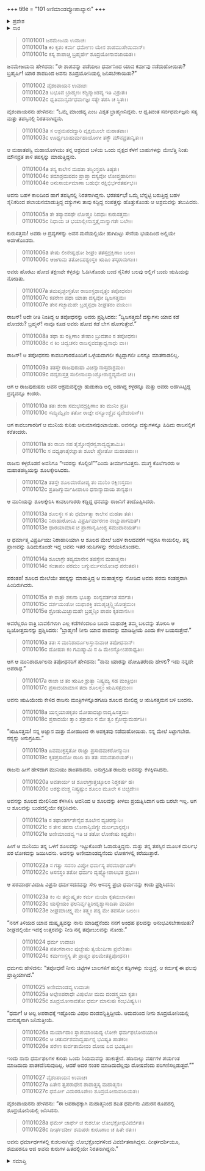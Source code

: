 +++
title = "101 ಅಣಿಮಾಂಡವ್ಯೋಪಾಖ್ಯಾನಃ"
+++

<details><summary>ಪ್ರವೇಶ</summary>


।।   ಓಂ ಓಂ ನಮೋ ನಾರಾಯಣಾಯ।।   ಶ್ರೀ ವೇದವ್ಯಾಸಾಯ ನಮಃ ।।

ಶ್ರೀ ಕೃಷ್ಣದ್ವೈಪಾಯನ ವೇದವ್ಯಾಸ ವಿರಚಿತ  

**ಶ್ರೀ ಮಹಾಭಾರತ**

**ಆದಿ ಪರ್ವ**

**ಸಂಭವ ಪರ್ವ**

**ಅಧ್ಯಾಯ 101**

</details>


<details><summary>ಸಾರ</summary>

ಜನಮೇಜಯನು ಕೇಳಲು ವೈಶಂಪಾಯನನು ಅಣಿಮಾಂಡವ್ಯನು ಧರ್ಮನನ್ನು ಶೂದ್ರಯೋನಿಯಲ್ಲಿ ಜನಿಸುವಂತೆ ಶಪಿಸಿದ ಅಣಿಮಾಂಡವ್ಯೋಪಾಖ್ಯಾನವನ್ನು ಹೇಳಿದುದು (1-28).

</details>


> 01101001 ಜನಮೇಜಯ ಉವಾಚ।  
01101001a ಕಿಂ ಕೃತಂ ಕರ್ಮ ಧರ್ಮೇಣ ಯೇನ ಶಾಪಮುಪೇಯಿವಾನ್।   
01101001c ಕಸ್ಯ ಶಾಪಾಚ್ಚ ಬ್ರಹ್ಮರ್ಷೇ ಶೂದ್ರಯೋನಾವಜಾಯತ।।

ಜನಮೇಜಯನು ಹೇಳಿದನು: “ಈ ಶಾಪವನ್ನು ಪಡೆಯಲು ಧರ್ಮನಿಂದ ಯಾವ ಕರ್ಮವು ನಡೆದುಹೋಯಿತು? ಬ್ರಹ್ಮರ್ಷಿ! ಯಾರ ಶಾಪದಿಂದ ಅವನು ಶೂದ್ರಯೋನಿಯಲ್ಲಿ ಜನಿಸಬೇಕಾಯಿತು?”

> 01101002 ವೈಶಂಪಾಯನ ಉವಾಚ।  
01101002a ಬಭೂವ ಬ್ರಾಹ್ಮಣಃ ಕಶ್ಚಿನ್ಮಾಂಡವ್ಯ ಇತಿ ವಿಶ್ರುತಃ।  
01101002c ಧೃತಿಮಾನ್ಸರ್ವಧರ್ಮಜ್ಞಃ ಸತ್ಯೇ ತಪಸಿ ಚ ಸ್ಥಿತಃ।।

ವೈಶಂಪಾಯನನು ಹೇಳಿದನು: “ಒಮ್ಮೆ ಮಾಂಡವ್ಯ ಎಂಬ ವಿಶೃತ ಬ್ರಾಹ್ಮಣನಿದ್ದನು. ಆ ಧೃತಿವಂತ ಸರ್ವಧರ್ಮಜ್ಞನು ಸತ್ಯ ಮತ್ತು ತಪಸ್ಸಿನಲ್ಲಿ ನಿರತನಾಗಿದ್ದನು.

> 01101003a ಸ ಆಶ್ರಮಪದದ್ವಾರಿ ವೃಕ್ಷಮೂಲೇ ಮಹಾತಪಾಃ।  
01101003c ಊರ್ಧ್ವಬಾಹುರ್ಮಹಾಯೋಗೀ ತಸ್ಥೌ ಮೌನವ್ರತಾನ್ವಿತಃ।।

ಆ ಮಹಾತಪಸ್ವಿ ಮಹಾಯೋಗಿಯು ತನ್ನ ಆಶ್ರಮದ ಬಳಿಯ ಒಂದು ವೃಕ್ಷದ ಕೆಳಗೆ ಬಾಹುಗಳನ್ನು ಮೇಲೆತ್ತಿ ನಿಂತು ಮೌನವ್ರತ ತಾಳಿ ತಪಸ್ಸನ್ನು ಮಾಡುತ್ತಿದ್ದನು.

> 01101004a ತಸ್ಯ ಕಾಲೇನ ಮಹತಾ ತಸ್ಮಿಂಸ್ತಪಸಿ ತಿಷ್ಠತಃ।  
01101004c ತಮಾಶ್ರಮಪದಂ ಪ್ರಾಪ್ತಾ ದಸ್ಯವೋ ಲೋಪ್ತ್ರಹಾರಿಣಃ।  
01101004e ಅನುಸಾರ್ಯಮಾಣಾ ಬಹುಭೀ ರಕ್ಷಿಭಿರ್ಭರತರ್ಷಭ।।

ಅವನು ಬಹಳ ಕಾಲದಿಂದ ಹಾಗೆ ತಪಸ್ಸಿನಲ್ಲಿ ನಿರತನಾಗಿದ್ದನು. ಭರತರ್ಷಭ! ಒಮ್ಮೆ ಬೆನ್ನಟ್ಟಿ ಬರುತ್ತಿದ್ದ ಬಹಳ ಸೈನಿಕರಿಂದ ಪಲಾಯನಮಾಡುತ್ತಿದ್ದ ದಸ್ಯುಗಳು ತಾವು ಕದ್ದಿದ್ದ ಸಂಪತ್ತನ್ನು ಹೊತ್ತುಕೊಂಡು ಆ ಆಶ್ರಮವನ್ನು ತಲುಪಿದರು.

> 01101005a ತೇ ತಸ್ಯಾವಸಥೇ ಲೋಪ್ತ್ರಂ ನಿದಧುಃ ಕುರುಸತ್ತಮ।  
01101005c ನಿಧಾಯ ಚ ಭಯಾಲ್ಲೀನಾಸ್ತತ್ರೈವಾನ್ವಾಗತೇ ಬಲೇ।।

ಕುರುಸತ್ತಮ! ಅವರು ಆ ದ್ರವ್ಯಗಳನ್ನು ಅವನ ಮನೆಯಲ್ಲಿಯೇ ಹುಗಿದಿಟ್ಟು ಸೇನೆಯ ಭಯದಿಂದ ಅಲ್ಲಿಯೇ ಅಡಗಿಕೊಂಡರು.

> 01101006a ತೇಷು ಲೀನೇಷ್ವಥೋ ಶೀಘ್ರಂ ತತಸ್ತದ್ರಕ್ಷಿಣಾಂ ಬಲಂ।  
01101006c ಆಜಗಾಮ ತತೋಽಪಶ್ಯಂಸ್ತಂ ಋಷಿಂ ತಸ್ಕರಾನುಗಾಃ।।

ಅವರು ಹೊರಟು ಹೋದ ತಕ್ಷಣವೇ ಕಳ್ಳರನ್ನು ಓಡಿಸಿಕೊಂಡು ಬಂದ ಸೈನಿಕರ ಬಲವು ಅಲ್ಲಿಗೆ ಬಂದು ಋಷಿಯನ್ನು ನೋಡಿತು.

> 01101007a ತಮಪೃಚ್ಛಂಸ್ತತೋ ರಾಜಂಸ್ತಥಾವೃತ್ತಂ ತಪೋಧನಂ।  
01101007c ಕತರೇಣ ಪಥಾ ಯಾತಾ ದಸ್ಯವೋ ದ್ವಿಜಸತ್ತಮ।  
01101007e ತೇನ ಗಚ್ಛಾಮಹೇ ಬ್ರಹ್ಮನ್ಪಥಾ ಶೀಘ್ರತರಂ ವಯಂ।।

ರಾಜನ್! ಅದೇ ರೀತಿ ನಿಂತಿದ್ದ ಆ ತಪೋಧನನ್ನು ಅವರು ಪ್ರಶ್ನಿಸಿದರು: “ದ್ವಿಜಸತ್ತಮ! ದಸ್ಯುಗಳು ಯಾವ ಕಡೆ ಹೋದರು? ಬ್ರಹ್ಮನ್! ನಾವೂ ಕೂಡ ಅವರು ಹೋದ ಕಡೆ ಬೇಗ ಹೋಗುತ್ತೇವೆ.”

> 01101008a ತಥಾ ತು ರಕ್ಷಿಣಾಂ ತೇಷಾಂ ಬ್ರುವತಾಂ ಸ ತಪೋಧನಃ।  
01101008c ನ ಕಿಂ ಚಿದ್ವಚನಂ ರಾಜನ್ನವದತ್ಸಾಧ್ವಸಾಧು ವಾ।।

ರಾಜನ್! ಆ ತಪೋಧನನು ಕಾವಲುಗಾರರೊಂದಿಗೆ ಒಳ್ಳೆಯದಾಗಲೀ ಕೆಟ್ಟದ್ದಾಗಲೀ ಏನನ್ನೂ ಮಾತನಾಡಲಿಲ್ಲ.

> 01101009a ತತಸ್ತೇ ರಾಜಪುರುಷಾ ವಿಚಿನ್ವಾನಾಸ್ತದಾಶ್ರಮಂ।   
01101009c ದದೃಶುಸ್ತತ್ರ ಸಂಲೀನಾಂಸ್ತಾಂಶ್ಚೋರಾನ್ದ್ರವ್ಯಮೇವ ಚ।।

ಆಗ ಆ ರಾಜಪುರುಷರು ಅವನ ಆಶ್ರಮವನ್ನೆಲ್ಲಾ ಹುಡುಕಾಡಿ ಅಲ್ಲಿ ಅಡಗಿದ್ದ ಕಳ್ಳರನ್ನೂ ಮತ್ತು ಅವರು ಅಡಗಿಸಿಟ್ಟಿದ್ದ ದ್ರವ್ಯವನ್ನೂ ಕಂಡರು.

> 01101010a ತತಃ ಶಂಕಾ ಸಮಭವದ್ರಕ್ಷಿಣಾಂ ತಂ ಮುನಿಂ ಪ್ರತಿ।  
01101010c ಸಮ್ಯಮ್ಯೈನಂ ತತೋ ರಾಜ್ಞೇ ದಸ್ಯೂಂಶ್ಚೈವ ನ್ಯವೇದಯನ್।।

ಆಗ ಕಾವಲುಗಾರರಿಗೆ ಆ ಮುನಿಯ ಕುರಿತು ಅನುಮಾನವುಂಟಾಯಿತು. ಅವನನ್ನೂ ದಸ್ಯುಗಳನ್ನೂ ಹಿಡಿದು ರಾಜನಲ್ಲಿಗೆ ಕರೆತಂದರು.

> 01101011a ತಂ ರಾಜಾ ಸಹ ತೈಶ್ಚೋರೈರನ್ವಶಾದ್ವಧ್ಯತಾಮಿತಿ।  
01101011c ಸ ವಧ್ಯಘಾತೈರಜ್ಞಾತಃ ಶೂಲೇ ಪ್ರೋತೋ ಮಹಾತಪಾಃ।।

ರಾಜನು ಕಳ್ಳರೊಡನೆ ಅವನಿಗೂ “ಇವರನ್ನು ಕೊಲ್ಲಿರಿ!””ಎಂದು ತೀರ್ಮಾನವಿತ್ತನು. ಮುಗ್ಧ ಕೊಲೆಗಾರರು ಆ ಮಹಾತಪಸ್ವಿಯನ್ನು ಶೂಲಕ್ಕೇರಿಸಿದರು.

> 01101012a ತತಸ್ತೇ ಶೂಲಮಾರೋಪ್ಯ ತಂ ಮುನಿಂ ರಕ್ಷಿಣಸ್ತದಾ।  
01101012c ಪ್ರತಿಜಗ್ಮುರ್ಮಹೀಪಾಲಂ ಧನಾನ್ಯಾದಾಯ ತಾನ್ಯಥ।।

ಆ ಮುನಿಯನ್ನು ಶೂಲಕ್ಕೇರಿಸಿ ಕಾವಲುಗಾರರು ಕದ್ದಿದ್ದ ಧನವನ್ನು ರಾಜನಿಗೆ ತಂದೊಪ್ಪಿಸಿದರು.

> 01101013a ಶೂಲಸ್ಥಃ ಸ ತು ಧರ್ಮಾತ್ಮಾ ಕಾಲೇನ ಮಹತಾ ತತಃ।  
01101013c ನಿರಾಹಾರೋಽಪಿ ವಿಪ್ರರ್ಷಿರ್ಮರಣಂ ನಾಭ್ಯುಪಾಗಮತ್।  
01101013e ಧಾರಯಾಮಾಸ ಚ ಪ್ರಾಣಾನೃಷೀಂಶ್ಚ ಸಮುಪಾನಯತ್।।

ಆ ಧರ್ಮಾತ್ಮ ವಿಪ್ರರ್ಷಿಯು ನಿರಾಹಾರಿಯಾಗಿ ಆ ಶೂಲದ ಮೇಲೆ ಬಹಳ ಕಾಲದವರೆಗೆ ಇದ್ದರೂ ಸಾಯಲಿಲ್ಲ. ತನ್ನ ಪ್ರಾಣವನ್ನು ಹಿಡಿದುಕೊಂಡೇ ಇದ್ದ ಅವನು ಇತರ ಋಷಿಗಳನ್ನು ಕರೆಯಿಸಿಕೊಂಡನು.

> 01101014a ಶೂಲಾಗ್ರೇ ತಪ್ಯಮಾನೇನ ತಪಸ್ತೇನ ಮಹಾತ್ಮನಾ।  
01101014c ಸಂತಾಪಂ ಪರಮಂ ಜಗ್ಮುರ್ಮುನಯೋಽಥ ಪರಂತಪ।।

ಪರಂತಪ! ಶೂಲದ ಮೇಲೆಯೇ ತಪಸ್ಸನ್ನು ಮಾಡುತ್ತಿದ್ದ ಆ ಮಹಾತ್ಮನನ್ನು ನೋಡಿದ ಅವರು ಪರಮ ಸಂತಪ್ತರಾಗಿ ಹಿಂದಿರುಗಿದರು.

> 01101015a ತೇ ರಾತ್ರೌ ಶಕುನಾ ಭೂತ್ವಾ ಸಂನ್ಯವರ್ತಂತ ಸರ್ವತಃ।  
01101015c ದರ್ಶಯಂತೋ ಯಥಾಶಕ್ತಿ ತಮಪೃಚ್ಛನ್ದ್ವಿಜೋತ್ತಮಂ।  
01101015e ಶ್ರೋತುಮಿಚ್ಛಾಮಹೇ ಬ್ರಹ್ಮನ್ಕಿಂ ಪಾಪಂ ಕೃತವಾನಸಿ।।

ಅವರೆಲ್ಲರೂ ರಾತ್ರಿ ಬಾವಲಿಗಳಾಗಿ ಎಲ್ಲ ಕಡೆಗಳಿಂದಲೂ ಬಂದು ಯಥಾಶಕ್ತಿ ತಮ್ಮ ಬಲವನ್ನು ತೋರಿಸಿ ಆ ದ್ವಿಜೋತ್ತಮನನ್ನು ಪ್ರಶ್ನಿಸಿದರು: “ಬ್ರಾಹ್ಮಣ! ನೀನು ಯಾವ ಪಾಪವನ್ನು ಮಾಡಿದ್ದೀಯೆ ಎಂದು ಕೇಳ ಬಯಸುತ್ತೇವೆ.”

> 01101016a ತತಃ ಸ ಮುನಿಶಾರ್ದೂಲಸ್ತಾನುವಾಚ ತಪೋಧನಾನ್।   
01101016c ದೋಷತಃ ಕಂ ಗಮಿಷ್ಯಾಮಿ ನ ಹಿ ಮೇಽನ್ಯೋಽಪರಾಧ್ಯತಿ।।

ಆಗ ಆ ಮುನಿಶಾರ್ದೂಲನು ತಪೋಧನರಿಗೆ ಹೇಳಿದನು: “ನಾನು ಯಾರನ್ನು ದೋಷಿತರೆಂದು ಹೇಳಲಿ? ಇದು ನನ್ನದೇ ಅಪರಾಧ.”

> 01101017a ರಾಜಾ ಚ ತಂ ಋಷಿಂ ಶ್ರುತ್ವಾ ನಿಷ್ಕ್ರಮ್ಯ ಸಹ ಮಂತ್ರಿಭಿಃ।  
01101017c ಪ್ರಸಾದಯಾಮಾಸ ತದಾ ಶೂಲಸ್ಥಂ ಋಷಿಸತ್ತಮಂ।।

ಅವನು ಋಷಿಯೆಂದು ಕೇಳಿದ ರಾಜನು ಮಂತ್ರಿಗಳನ್ನೊಡಗೂಡಿ ಶೂಲದ ಮೇಲಿದ್ದ ಆ ಋಷಿಸತ್ತಮನ ಬಳಿ ಬಂದನು.

> 01101018a ಯನ್ಮಯಾಪಕೃತಂ ಮೋಹಾದಜ್ಞಾನಾದೃಷಿಸತ್ತಮ।  
01101018c ಪ್ರಸಾದಯೇ ತ್ವಾಂ ತತ್ರಾಹಂ ನ ಮೇ ತ್ವಂ ಕ್ರೋದ್ಧುಮರ್ಹಸಿ।।

“ಋಷಿಸತ್ತಮ! ನನ್ನ ಅಜ್ಞಾನ ಮತ್ತು ಮೋಹದಿಂದ ಈ ಅಪಕೃತವು ನಡೆದುಹೋಯಿತು. ನನ್ನ ಮೇಲೆ ಸಿಟ್ಟಾಗಬೇಡ. ನನ್ನನ್ನು ಅನುಗ್ರಹಿಸು.”

> 01101019a ಏವಮುಕ್ತಸ್ತತೋ ರಾಜ್ಞಾ ಪ್ರಸಾದಮಕರೋನ್ಮುನಿಃ।  
01101019c ಕೃತಪ್ರಸಾದೋ ರಾಜಾ ತಂ ತತಃ ಸಮವತಾರಯತ್।।

ರಾಜನು ಹೀಗೆ ಹೇಳಿದಾಗ ಮುನಿಯು ಶಾಂತನಾದನು. ಅನುಗ್ರಹಿತ ರಾಜನು ಅವನನ್ನು ಕೆಳಕ್ಕಿಳಿಸಿದನು.

> 01101020a ಅವತಾರ್ಯ ಚ ಶೂಲಾಗ್ರಾತ್ತಚ್ಶೂಲಂ ನಿಶ್ಚಕರ್ಷ ಹ।  
01101020c ಅಶಕ್ನುವಂಶ್ಚ ನಿಷ್ಕ್ರಷ್ಟುಂ ಶೂಲಂ ಮೂಲೇ ಸ ಚಿಚ್ಛಿದೇ।।

ಅವನನ್ನು ಶೂಲದ ಮೇಲಿನಿಂದ ಕೆಳಗಿಳಿಸಿ ಅವನಿಂದ ಆ ಶೂಲವನ್ನು ಕೀಳಲು ಪ್ರಯತ್ನಿಸಿದಾಗ ಅದು ಬರಲೇ ಇಲ್ಲ. ಆಗ ಆ ಶೂಲವನ್ನು ಬುಡದಲ್ಲಿಯೇ ಕತ್ತರಿಸಿದನು.

> 01101021a ಸ ತಥಾಂತರ್ಗತೇನೈವ ಶೂಲೇನ ವ್ಯಚರನ್ಮುನಿಃ।  
01101021c ಸ ತೇನ ತಪಸಾ ಲೋಕಾನ್ವಿಜಿಗ್ಯೇ ದುರ್ಲಭಾನ್ಪರೈಃ।  
01101021e ಅಣೀಮಾಂಡವ್ಯ ಇತಿ ಚ ತತೋ ಲೋಕೇಷು ಕಥ್ಯತೇ।।

ಹೀಗೆ ಆ ಮುನಿಯು ತನ್ನ ಒಳಗೆ ಶೂಲವನ್ನು ಇಟ್ಟುಕೊಂಡೇ ಓಡಾಡುತ್ತಿದ್ದನು. ಮತ್ತು ತನ್ನ ತಪಸ್ಸಿನ ಮೂಲಕ ದುರ್ಲಭ ಪರ ಲೋಕವನ್ನು ಜಯಿಸಿದನು. ಅವನನ್ನು ಅಣೀಮಾಂಡವ್ಯನೆಂದು ಲೋಕಗಳಲ್ಲಿ ಕರೆಯುತ್ತಾರೆ.

> 01101022a ಸ ಗತ್ವಾ ಸದನಂ ವಿಪ್ರೋ ಧರ್ಮಸ್ಯ ಪರಮಾರ್ಥವಿತ್।   
01101022c ಆಸನಸ್ಥಂ ತತೋ ಧರ್ಮಂ ದೃಷ್ಟ್ವೋಪಾಲಭತ ಪ್ರಭುಃ।।

ಆ ಪರಮಾರ್ಥವಿದುಷಿ ವಿಪ್ರನು ಧರ್ಮಸದನವನ್ನು ಸೇರಿ ಆಸನಸ್ಥ ಪ್ರಭು ಧರ್ಮನನ್ನು ಕಂಡು ಪ್ರಶ್ನಿಸಿದನು:

> 01101023a ಕಿಂ ನು ತದ್ದುಷ್ಕೃತಂ ಕರ್ಮ ಮಯಾ ಕೃತಮಜಾನತಾ।  
01101023c ಯಸ್ಯೇಯಂ ಫಲನಿರ್ವೃತ್ತಿರೀದೃಶ್ಯಾಸಾದಿತಾ ಮಯಾ।  
01101023e ಶೀಘ್ರಮಾಚಕ್ಷ್ವ ಮೇ ತತ್ತ್ವಂ ಪಶ್ಯ ಮೇ ತಪಸೋ ಬಲಂ।।

“ನನಗೆ ತಿಳಿಯದ ಯಾವ ದುಷ್ಕೃತ್ಯವನ್ನು ನಾನು ಮಾಡಿದ್ದೆನೆಂದು ನನಗೆ ಅಂಥಹ ಫಲವನ್ನು ಅನುಭವಿಸಬೇಕಾಯಿತು? ಶೀಘ್ರದಲ್ಲಿಯೇ ಇದಕ್ಕೆ ಉತ್ತರವನ್ನು ನೀಡಿ ನನ್ನ ತಪೋಬಲವನ್ನು ನೋಡು.”

> 01101024 ಧರ್ಮ ಉವಾಚ।  
01101024a ಪತಂಗಕಾನಾಂ ಪುಚ್ಛೇಷು ತ್ವಯೇಷೀಕಾ ಪ್ರವೇಶಿತಾ।  
01101024c ಕರ್ಮಣಸ್ತಸ್ಯ ತೇ ಪ್ರಾಪ್ತಂ ಫಲಮೇತತ್ತಪೋಧನ।।

ಧರ್ಮನು ಹೇಳಿದನು: “ತಪೋಧನ! ನೀನು ಚಿಟ್ಟೆಗಳ ಬಾಲಗಳಿಗೆ ಹುಲ್ಲಿನ ಕಡ್ಡಿಗಳನ್ನು ಸುಚ್ಚಿದ್ದೆ. ಆ ಕರ್ಮಕ್ಕೆ ಈ ಫಲವು ಪ್ರಾಪ್ತಿಯಾಗಿದೆ.”

> 01101025 ಅಣೀಮಾಂಡವ್ಯ ಉವಾಚ।  
01101025a ಅಲ್ಪೇಽಪರಾಧೇ ವಿಪುಲೋ ಮಮ ದಂಡಸ್ತ್ವಯಾ ಕೃತಃ।  
01101025c ಶೂದ್ರಯೋನಾವತೋ ಧರ್ಮ ಮಾನುಷಃ ಸಂಭವಿಷ್ಯಸಿ।।

“ಧರ್ಮ! ಆ ಅಲ್ಪ ಅಪರಾಧಕ್ಕೆ ಇಷ್ಟೊಂದು ವಿಪುಲ ದಂಡವನ್ನಿತ್ತಿದ್ದೀಯೆ. ಆದುದರಿಂದ ನೀನು ಶೂದ್ರಯೋನಿಯಲ್ಲಿ ಮನುಷ್ಯನಾಗಿ ಜನಿಸುತ್ತೀಯೆ.

> 01101026a ಮರ್ಯಾದಾಂ ಸ್ಥಾಪಯಾಂಯದ್ಯ ಲೋಕೇ ಧರ್ಮಫಲೋದಯಾಂ।   
01101026c ಆ ಚತುರ್ದಶಮಾದ್ವರ್ಷಾನ್ನ ಭವಿಷ್ಯತಿ ಪಾತಕಂ।  
01101026e ಪರೇಣ ಕುರ್ವತಾಮೇವಂ ದೋಷ ಏವ ಭವಿಷ್ಯತಿ।।

ಇಂದು ನಾನು ಧರ್ಮಫಲಗಳ ಕುರಿತು ಒಂದು ನಿಯಮವನ್ನು ಹಾಕುತ್ತೇನೆ. ಹದಿನಾಲ್ಕು ವರ್ಷಗಳ ಪರ್ಯಂತ ಮಾಡಿದುದು ಪಾತಕವೆನಿಸುವುದಿಲ್ಲ. ಆದರೆ ಅದರ ನಂತರ ಮಾಡಿದುದೆಲ್ಲವೂ ದೋಷವೆಂದು ಪರಿಗಣಿಸಲ್ಪಡುತ್ತದೆ.””

> 01101027 ವೈಶಂಪಾಯನ ಉವಾಚ।  
01101027a ಏತೇನ ತ್ವಪರಾಧೇನ ಶಾಪಾತ್ತಸ್ಯ ಮಹಾತ್ಮನಃ।  
01101027c ಧರ್ಮೋ ವಿದುರರೂಪೇಣ ಶೂದ್ರಯೋನಾವಜಾಯತ।।

ವೈಶಂಪಾಯನನು ಹೇಳಿದನು: “ಈ ಅಪರಾಧಕ್ಕಾಗಿ ಮಹಾತ್ಮನಿಂದ ಶಪಿತ ಧರ್ಮನು ವಿದುರನ ರೂಪದಲ್ಲಿ ಶೂದ್ರಯೋನಿಯಲ್ಲಿ ಜನಿಸಿದನು.

> 01101028a ಧರ್ಮೇ ಚಾರ್ಥೇ ಚ ಕುಶಲೋ ಲೋಭಕ್ರೋಧವಿವರ್ಜಿತಃ।  
01101028c ದೀರ್ಘದರ್ಶೀ ಶಮಪರಃ ಕುರೂಣಾಂ ಚ ಹಿತೇ ರತಃ।।

ಅವನು ಧರ್ಮಾರ್ಥಗಳಲ್ಲಿ ಕುಶಲನಾಗಿದ್ದು ಲೋಭಕ್ರೋಧಗಳಿಂದ ವಿವರ್ಜಿತನಾಗಿದ್ದನು. ದೀರ್ಘದರ್ಶಿಯೂ, ಶಮಪರನೂ ಆದ ಅವನು ಕುರುಗಳ ಹಿತದಲ್ಲಿಯೇ ನಿರತನಾಗಿದ್ದನು.”

<details><summary>ಸಮಾಪ್ತಿ</summary>

ಇತಿ ಶ್ರೀ ಮಹಾಭಾರತೇ ಆದಿಪರ್ವಣಿ ಸಂಭವಪರ್ವಣಿ ಅಣಿಮಾಂಡವ್ಯೋಪಾಖ್ಯಾನೇ ಏಕಾಧಿಕಶತತಮೋಽಧ್ಯಾಯಃ।।  
ಇದು ಶ್ರೀ ಮಹಾಭಾರತದಲ್ಲಿ ಆದಿಪರ್ವದಲ್ಲಿ ಸಂಭವ ಪರ್ವದಲ್ಲಿ ಅಣಿಮಾಂಡವ್ಯೋಪಾಖ್ಯಾನ ಎನ್ನುವ ನೂರಾಒಂದನೆಯ ಅಧ್ಯಾಯವು.


</details>

